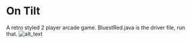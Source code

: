 # On Tilt
A retro styled 2 player arcade game. BluestRed.java is the driver file, run that.
![alt_text](https://github.com/alexshi0000/On-Tilt/blob/master/Screenshot%20from%202017-08-14%2000-04-43.png)
